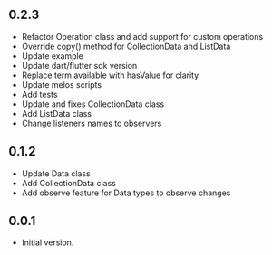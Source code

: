 ## 0.2.3

- Refactor Operation class and add support for custom operations
- Override copy() method for CollectionData and ListData 
- Update example
- Update dart/flutter sdk version
- Replace term available with hasValue for clarity
- Update melos scripts
- Add tests
- Update and fixes CollectionData class
- Add ListData class
- Change listeners names to observers
## 0.1.2

- Update Data class
- Add CollectionData class
- Add observe feature for Data types to observe changes

## 0.0.1

- Initial version.
